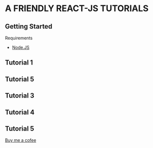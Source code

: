 # A FRIENDLY REACT-JS TUTORIALS

## Getting Started

Requirements
- [Node.JS](https://nodejs.org/en/)



## Tutorial 1

## Tutorial 5

## Tutorial 3

## Tutorial 4

## Tutorial 5

[Buy me a cofee](buymeacoffee.com/cadalzolc)           
